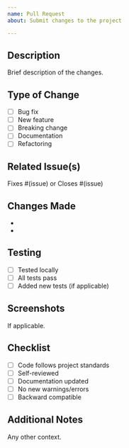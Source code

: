 ```yaml
---
name: Pull Request
about: Submit changes to the project

---
```


## Description
Brief description of the changes.

## Type of Change
- [ ] Bug fix
- [ ] New feature
- [ ] Breaking change
- [ ] Documentation
- [ ] Refactoring

## Related Issue(s)
Fixes #(issue) or Closes #(issue)

## Changes Made
- 
- 

## Testing
- [ ] Tested locally
- [ ] All tests pass
- [ ] Added new tests (if applicable)

## Screenshots
If applicable.

## Checklist
- [ ] Code follows project standards
- [ ] Self-reviewed
- [ ] Documentation updated
- [ ] No new warnings/errors
- [ ] Backward compatible

## Additional Notes
Any other context.